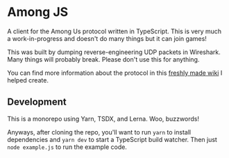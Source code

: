 # Among JS

A client for the Among Us protocol written in TypeScript. This is very much a work-in-progress and doesn't do many things but it can join games!

This was built by dumping reverse-engineering UDP packets in Wireshark. Many things will probably break. Please don't use this for anything.

You can find more information about the protocol in this [freshly made wiki](https://wiki.weewoo.net/wiki/Protocol) I helped create.

## Development

This is a monorepo using Yarn, TSDX, and Lerna. Woo, buzzwords!

Anyways, after cloning the repo, you'll want to run `yarn` to install dependencies and `yarn dev` to start a TypeScript build watcher. Then just `node example.js` to run the example code.